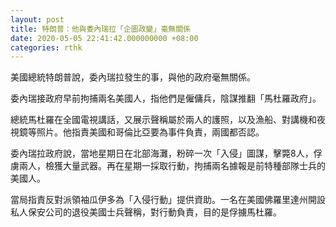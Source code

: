 ```yaml
---
layout: post
title: 特朗普：他與委內瑞拉「企圖政變」毫無關係
date: 2020-05-05 22:41:42.000000000 +08:00
categories: rthk
---
```


美國總統特朗普說，委內瑞拉發生的事，與他的政府毫無關係。

委內瑞接政府早前拘捕兩名美國人，指他們是僱傭兵，陰謀推翻「馬杜羅政府」。

總統馬杜羅在全國電視講話，又展示聲稱屬於兩人的護照，以及漁船、對講機和夜視鏡等照片。他指責美國和哥倫比亞要為事件負責，兩國都否認。

委內瑞拉政府說，當地星期日在北部海灘，粉碎一次「入侵」圖謀，擊斃8人，俘虜兩人，檢獲大量武器。再在星期一採取行動，拘捕兩名據報是前特種部隊士兵的美國人。

當局指責反對派領袖瓜伊多為「入侵行動」提供資助。一名在美國佛羅里達州開設私人保安公司的退役美國士兵聲稱，對行動負責，目的是俘擄馬杜羅。
